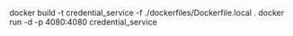 docker build -t credential_service -f ./dockerfiles/Dockerfile.local .
docker run -d -p 4080:4080 credential_service
